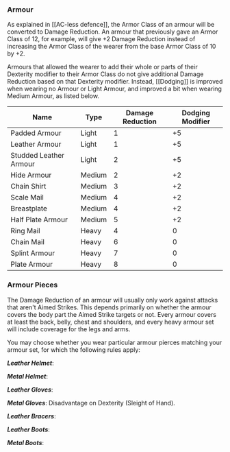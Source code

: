 ### Armour
As explained in [[AC-less defence]], the Armor Class of an armour will be converted to Damage Reduction. An armour that previously gave an Armor Class of 12, for example, will give +2 Damage Reduction instead of increasing the Armor Class of the wearer from the base Armor Class of 10 by +2.

Armours that allowed the wearer to add their whole or parts of their Dexterity modifier to their Armor Class do not give additional Damage Reduction based on that Dexterity modifier. Instead, [[Dodging]] is improved when wearing no Armour or Light Armour, and improved a bit when wearing Medium Armour, as listed below.

| Name                   | Type   | Damage Reduction | Dodging Modifier |
| ---------------------- | ------ | ---------------- | ---------------- |
| Padded Armour          | Light  | 1                | +5               |
| Leather Armour         | Light  | 1                | +5               |
| Studded Leather Armour | Light  | 2                | +5               |
| Hide Armour            | Medium | 2                | +2               |
| Chain Shirt            | Medium | 3                | +2               |
| Scale Mail             | Medium | 4                | +2               |
| Breastplate            | Medium | 4                | +2               |
| Half Plate Armour      | Medium | 5                | +2               |
| Ring Mail              | Heavy  | 4                | 0                |
| Chain Mail             | Heavy  | 6                | 0                |
| Splint Armour          | Heavy  | 7                | 0                |
| Plate Armour           | Heavy  | 8                | 0                |

### Armour Pieces
The Damage Reduction of an armour will usually only work against attacks that aren't Aimed Strikes. This depends primarily on whether the armour covers the body part the Aimed Strike targets or not. Every armour covers at least the back, belly, chest and shoulders, and every heavy armour set will include coverage for the legs and arms.

You may choose whether you wear particular armour pierces matching your armour set, for which the following rules apply:

***Leather Helmet***: 

***Metal Helmet***: 

***Leather Gloves***: 

***Metal Gloves***: Disadvantage on Dexterity (Sleight of Hand).

***Leather Bracers***: 

***Leather Boots***: 

***Metal Boots***: 
